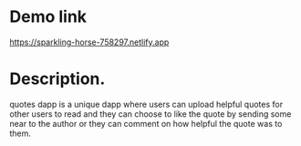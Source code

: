 # Demo link

https://sparkling-horse-758297.netlify.app


# Description.

quotes dapp is a unique dapp where users can upload helpful quotes for other users to read and they can choose to like the quote by sending some near to the author or they can comment on how helpful the quote was to them.
